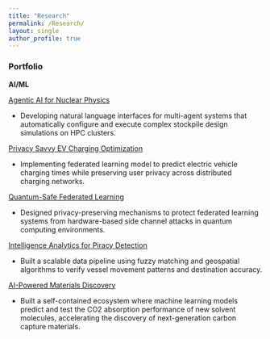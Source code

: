 ```yaml
---
title: "Research"
permalink: /Research/
layout: single
author_profile: true
---
```

### **Portfolio**
**AI/ML**

[Agentic AI for Nuclear Physics]()
* Developing natural language interfaces for multi-agent systems that automatically configure and execute complex stockpile design simulations on HPC clusters.

[Privacy Savvy EV Charging Optimization]()
* Implementing federated learning model to predict electric vehicle charging times while preserving user privacy across distributed charging networks.

[Quantum-Safe Federated Learning]()
* Designed privacy-preserving mechanisms to protect federated learning systems from hardware-based side channel attacks in quantum computing environments.

[Intelligence Analytics for Piracy Detection]()
* Built a scalable data pipeline using fuzzy matching and geospatial algorithms to verify vessel movement patterns and destination accuracy.

[AI-Powered Materials Discovery]()
* Built a self-contained ecosystem where machine learning models predict and test the CO2 absorption performance of new solvent molecules, accelerating the discovery of next-generation carbon capture materials.
